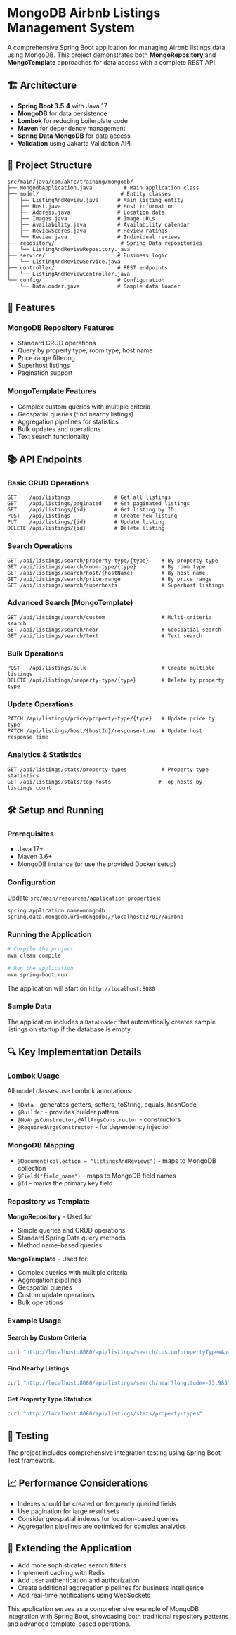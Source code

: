 # MongoDB Airbnb Listings Management System

A comprehensive Spring Boot application for managing Airbnb listings data using MongoDB. This project demonstrates both **MongoRepository** and **MongoTemplate** approaches for data access with a complete REST API.

## 🏗️ Architecture

- **Spring Boot 3.5.4** with Java 17
- **MongoDB** for data persistence
- **Lombok** for reducing boilerplate code
- **Maven** for dependency management
- **Spring Data MongoDB** for data access
- **Validation** using Jakarta Validation API

## 📁 Project Structure

```
src/main/java/com/akfc/training/mongodb/
├── MongodbApplication.java          # Main application class
├── model/                          # Entity classes
│   ├── ListingAndReview.java      # Main listing entity
│   ├── Host.java                  # Host information
│   ├── Address.java               # Location data
│   ├── Images.java                # Image URLs
│   ├── Availability.java          # Availability calendar
│   ├── ReviewScores.java          # Review ratings
│   └── Review.java                # Individual reviews
├── repository/                     # Spring Data repositories
│   └── ListingAndReviewRepository.java
├── service/                       # Business logic
│   └── ListingAndReviewService.java
├── controller/                    # REST endpoints
│   └── ListingAndReviewController.java
└── config/                        # Configuration
    └── DataLoader.java            # Sample data loader
```

## 🚀 Features

### MongoDB Repository Features
- Standard CRUD operations
- Query by property type, room type, host name
- Price range filtering
- Superhost listings
- Pagination support

### MongoTemplate Features
- Complex custom queries with multiple criteria
- Geospatial queries (find nearby listings)
- Aggregation pipelines for statistics
- Bulk updates and operations
- Text search functionality

## 📚 API Endpoints

### Basic CRUD Operations
```
GET    /api/listings              # Get all listings
GET    /api/listings/paginated    # Get paginated listings
GET    /api/listings/{id}         # Get listing by ID
POST   /api/listings              # Create new listing
PUT    /api/listings/{id}         # Update listing
DELETE /api/listings/{id}         # Delete listing
```

### Search Operations
```
GET /api/listings/search/property-type/{type}    # By property type
GET /api/listings/search/room-type/{type}        # By room type
GET /api/listings/search/host/{hostName}         # By host name
GET /api/listings/search/price-range             # By price range
GET /api/listings/search/superhosts              # Superhost listings
```

### Advanced Search (MongoTemplate)
```
GET /api/listings/search/custom                  # Multi-criteria search
GET /api/listings/search/near                    # Geospatial search
GET /api/listings/search/text                    # Text search
```

### Bulk Operations
```
POST   /api/listings/bulk                        # Create multiple listings
DELETE /api/listings/property-type/{type}        # Delete by property type
```

### Update Operations
```
PATCH /api/listings/price/property-type/{type}   # Update price by type
PATCH /api/listings/host/{hostId}/response-time  # Update host response time
```

### Analytics & Statistics
```
GET /api/listings/stats/property-types           # Property type statistics
GET /api/listings/stats/top-hosts               # Top hosts by listings count
```

## 🛠️ Setup and Running

### Prerequisites
- Java 17+
- Maven 3.6+
- MongoDB instance (or use the provided Docker setup)

### Configuration
Update `src/main/resources/application.properties`:
```properties
spring.application.name=mongodb
spring.data.mongodb.uri=mongodb://localhost:27017/airbnb
```

### Running the Application
```bash
# Compile the project
mvn clean compile

# Run the application
mvn spring-boot:run
```

The application will start on `http://localhost:8080`

### Sample Data
The application includes a `DataLoader` that automatically creates sample listings on startup if the database is empty.

## 🔍 Key Implementation Details

### Lombok Usage
All model classes use Lombok annotations:
- `@Data` - generates getters, setters, toString, equals, hashCode
- `@Builder` - provides builder pattern
- `@NoArgsConstructor`, `@AllArgsConstructor` - constructors
- `@RequiredArgsConstructor` - for dependency injection

### MongoDB Mapping
- `@Document(collection = "listingsAndReviews")` - maps to MongoDB collection
- `@Field("field_name")` - maps to MongoDB field names
- `@Id` - marks the primary key field

### Repository vs Template
**MongoRepository** - Used for:
- Simple queries and CRUD operations
- Standard Spring Data query methods
- Method name-based queries

**MongoTemplate** - Used for:
- Complex queries with multiple criteria
- Aggregation pipelines
- Geospatial queries
- Custom update operations
- Bulk operations

### Example Usage

#### Search by Custom Criteria
```bash
curl "http://localhost:8080/api/listings/search/custom?propertyType=Apartment&minAccommodates=4&maxPrice=200&country=United States"
```

#### Find Nearby Listings
```bash
curl "http://localhost:8080/api/listings/search/near?longitude=-73.9857&latitude=40.7484&maxDistance=1000"
```

#### Get Property Type Statistics
```bash
curl "http://localhost:8080/api/listings/stats/property-types"
```

## 🧪 Testing
The project includes comprehensive integration testing using Spring Boot Test framework.

## 📈 Performance Considerations
- Indexes should be created on frequently queried fields
- Use pagination for large result sets
- Consider geospatial indexes for location-based queries
- Aggregation pipelines are optimized for complex analytics

## 🔧 Extending the Application
- Add more sophisticated search filters
- Implement caching with Redis
- Add user authentication and authorization
- Create additional aggregation pipelines for business intelligence
- Add real-time notifications using WebSockets

This application serves as a comprehensive example of MongoDB integration with Spring Boot, showcasing both traditional repository patterns and advanced template-based operations.